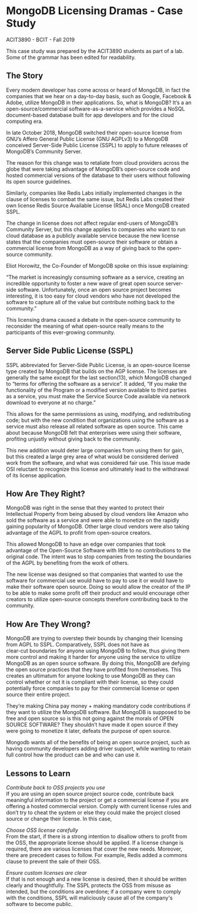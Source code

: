 # MongoDB Licensing Dramas - Case Study
ACIT3890 - BCIT - Fall 2019

This case study was prepared by the ACIT3890 students as part of a lab.
Some of the grammar has been edited for readability.

## The Story

Every modern developer has come across or heard of MongoDB, in fact the companies 
that we hear on a day-to-day basis, such as Google, Facebook & Adobe, utilize 
MongoDB in their applications. So, what is MongoDB? It’s a an open-source/commercial 
software-as-a-service which provides a NoSQL document-based database built for app 
developers and for the cloud computing era. 

In late October 2018, MongoDB switched their open-source license from GNU’s Affero 
General Public License (GNU AGPLv3) to a MongoDB conceived Server-Side Public License (SSPL) 
to apply to future releases of MongoDB’s Community Server.

The reason for this change was to retaliate from cloud providers across the globe 
that were taking advantage of MongoDB’s open-source code and hosted commercial 
versions of the database to their users without following its open source guidelines.

Similarly, companies like Redis Labs initially implemented changes in the clause 
of licenses to combat the same issue, but Redis Labs created their own license 
Redis Source Available License (RSAL) once MongoDB created SSPL.

The change in license does not affect regular end-users of MongoDB’s Community 
Server, but this change applies to companies who want to run cloud database as a 
publicly available service because the new license states that the companies must 
open-source their software or obtain a commercial license from MongoDB as a way 
of giving back to the open-source community. 

Eliot Horowitz, the Co-Founder of MongoDB spoke on this issue explaining: 

“The market is increasingly consuming software as a service, creating an incredible 
opportunity to foster a new wave of great open source server-side software. 
Unfortunately, once an open source project becomes interesting, it is too easy 
for cloud vendors who have not developed the software to capture all of the 
value but contribute nothing back to the community.” 

This licensing drama caused a debate in the open-source community to reconsider 
the meaning of what open-source really means to the participants of this ever-growing community.

## Server Side Public License (SSPL)

SSPL abbreviated for Server-Side Public License, is an open-source license type 
created by MongoDB that builds on the AGP license. The licenses are generally the same 
except for the last section(13), which MongoDB changed to “terms for offering the 
software as a service”. It added, “If you make the functionality of the Program 
or a modified version available to third parties as a service, you must make the 
Service Source Code available via network download to everyone at no charge.”

This allows for the same permissions as using, modifying, and redistributing code; 
but with the new condition that organizations using the software as a service must 
also release all related software as open source. This came about because MongoDB 
felt that enterprises were using their software, profiting unjustly without giving 
back to the community. 

This new addition would deter large companies from using them for gain, but this 
created a large grey area of what would be considered derived work from the software, 
and what was considered fair use. This issue made OSI reluctant to recognize this 
license and ultimately lead to the withdrawal of its license application.


## How Are They Right?

MongoDB was right in the sense that they wanted to protect their Intellectual Property 
from being abused by cloud vendors like Amazon who sold the
software as a service and were able to monetize on the rapidly gaining popularity of 
MongoDB. Other large cloud vendors were also taking advantage
of the AGPL to profit from open-source creators.

This allowed MongoDB to have an edge over companies that took advantage of the 
Open-Source Software with little to no contributions to the original code.
The intent was to stop companies from testing the boundaries of the AGPL by 
benefiting from the work of others. 

The new license was designed so that companies that wanted to use the software for 
commercial use would have to pay to use it or would have to make their 
software open source. Doing so would allow the creator of the IP to be able to 
make some profit off their product and would encourage other creators to utilize
open-source concepts therefore contributing back to the community.


## How Are They Wrong?

MongoDB are trying to overstep their bounds by changing their 
licensing from AGPL to SSPL. Comparatively, SSPL does not have as  
clear-cut boundaries for anyone using MongoDB to follow, thus giving 
them more control and making it harder for anyone using the service to 
utilize MongoDB as an open source software. By doing this, MongoDB are 
defying the open source practices that they have profited from 
themselves. This creates an ultimatum for anyone looking to use MongoDB 
as they can control whether or not it is compliant with their license, so they 
could potentially force companies to pay for their commercial license or 
open source their entire project. 
 
They’re making China pay money + making mandatory code contributions 
if they want to utilize the MongoDB software. But MongoDB is supposed to 
be free and open source so is this not going against the morals of OPEN 
SOURCE SOFTWARE? They shouldn’t have made it open source if they were 
going to monetize it later, defeats the purpose of open source. 
 
Mongodb wants all of the benefits of being an open source project, such 
as having community developers adding driver support, while wanting to 
retain full control how the product can be and who can use it.   

## Lessons to Learn

*Contribute back to OSS projects you use*  
If you are using an open source project source code, contribute back meaningful 
information to the project or get a commercial license if you are offering a 
hosted commercial version. Comply with current license rules and don’t try to 
cheat the system or else they could make the project closed source or change their license. 
In this case, 

*Choose OSS license carefully*  
From the start, if there is a strong intention to disallow others to profit from the OSS, 
the appropriate license should be applied. If a license change is required, 
there are various licenses that cover the new needs. Moreover, there are precedent 
cases to follow. For example, Redis added a commons clause to prevent the sale of their OSS. 

*Ensure custom licenses are clear*  
If that is not enough and a new license is desired, then it should be written clearly and thoughtfully. 
The SSPL protects the OSS from misuse as intended, but the conditions are overdone; 
if a company were to comply with the conditions, SSPL will maliciously cause 
all of the company's software to become public.

